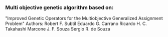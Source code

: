 ### Multi objective genetic algorithm based on:
"Improved Genetic Operators for the Multiobjective Generalized Assignment Problem"
Authors:
Robert F. Subtil
Eduardo G. Carrano
Ricardo H. C. Takahashi
Marcone J. F. Souza
Sergio R. de Souza